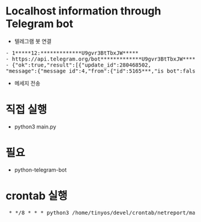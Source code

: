 
# Localhost information through Telegram bot
- 텔레그램 봇 연결
<pre>
- 1*****12:*************U9gvr3BtTbxJW*****
- https://api.telegram.org/bot*************U9gvr3BtTbxJW*****/getUpdates
- {"ok":true,"result":[{"update_id":280468502,
"message":{"message_id":4,"from":{"id":5165***,"is_bot":false,"first_name":" ","last_name":"K","username":"****","language_code":"ko"},"chat":{"id":51651***,"first_name":"oon","last_name":"K","username":"loyd","type":"private"},"date":1625000586,"text":"Tomorrow belongs to those who can hear it coming."}}]}
</pre>
- 메세지 전송

# 직접 실행
- python3 main.py

# 필요 
- python-telegram-bot

# crontab 실행
<pre> * */8 * * * python3 /home/tinyos/devel/crontab/netreport/main.py > /home/tinyos/devel/crontab/netreport/err.txt 2>&1 </pre>
